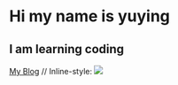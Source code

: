 # Hi my name is yuying
## I am learning coding
[My Blog](https://portfolio.newschool.edu/yuyinglee/)
// Inline-style: 
![](https://upload.wikimedia.org/wikipedia/en/a/a0/The_New_School_logo.png)